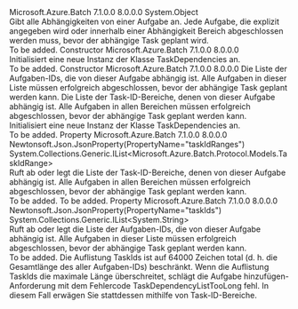 <Type Name="TaskDependencies" FullName="Microsoft.Azure.Batch.Protocol.Models.TaskDependencies">
  <TypeSignature Language="C#" Value="public class TaskDependencies" />
  <TypeSignature Language="ILAsm" Value=".class public auto ansi beforefieldinit TaskDependencies extends System.Object" />
  <TypeSignature Language="DocId" Value="T:Microsoft.Azure.Batch.Protocol.Models.TaskDependencies" />
  <TypeSignature Language="VB.NET" Value="Public Class TaskDependencies" />
  <TypeSignature Language="F#" Value="type TaskDependencies = class" />
  <AssemblyInfo>
    <AssemblyName>Microsoft.Azure.Batch</AssemblyName>
    <AssemblyVersion>7.1.0.0</AssemblyVersion>
    <AssemblyVersion>8.0.0.0</AssemblyVersion>
  </AssemblyInfo>
  <Base>
    <BaseTypeName>System.Object</BaseTypeName>
  </Base>
  <Interfaces />
  <Docs>
    <summary>
            Gibt alle Abhängigkeiten von einer Aufgabe an. Jede Aufgabe, die explizit angegeben wird oder innerhalb einer Abhängigkeit Bereich abgeschlossen werden muss, bevor der abhängige Task geplant wird.
            </summary>
    <remarks>To be added.</remarks>
  </Docs>
  <Members>
    <Member MemberName=".ctor">
      <MemberSignature Language="C#" Value="public TaskDependencies ();" />
      <MemberSignature Language="ILAsm" Value=".method public hidebysig specialname rtspecialname instance void .ctor() cil managed" />
      <MemberSignature Language="DocId" Value="M:Microsoft.Azure.Batch.Protocol.Models.TaskDependencies.#ctor" />
      <MemberSignature Language="VB.NET" Value="Public Sub New ()" />
      <MemberType>Constructor</MemberType>
      <AssemblyInfo>
        <AssemblyName>Microsoft.Azure.Batch</AssemblyName>
        <AssemblyVersion>7.1.0.0</AssemblyVersion>
        <AssemblyVersion>8.0.0.0</AssemblyVersion>
      </AssemblyInfo>
      <Parameters />
      <Docs>
        <summary>
            Initialisiert eine neue Instanz der Klasse TaskDependencies an.
            </summary>
        <remarks>To be added.</remarks>
      </Docs>
    </Member>
    <Member MemberName=".ctor">
      <MemberSignature Language="C#" Value="public TaskDependencies (System.Collections.Generic.IList&lt;string&gt; taskIds = null, System.Collections.Generic.IList&lt;Microsoft.Azure.Batch.Protocol.Models.TaskIdRange&gt; taskIdRanges = null);" />
      <MemberSignature Language="ILAsm" Value=".method public hidebysig specialname rtspecialname instance void .ctor(class System.Collections.Generic.IList`1&lt;string&gt; taskIds, class System.Collections.Generic.IList`1&lt;class Microsoft.Azure.Batch.Protocol.Models.TaskIdRange&gt; taskIdRanges) cil managed" />
      <MemberSignature Language="DocId" Value="M:Microsoft.Azure.Batch.Protocol.Models.TaskDependencies.#ctor(System.Collections.Generic.IList{System.String},System.Collections.Generic.IList{Microsoft.Azure.Batch.Protocol.Models.TaskIdRange})" />
      <MemberSignature Language="VB.NET" Value="Public Sub New (Optional taskIds As IList(Of String) = null, Optional taskIdRanges As IList(Of TaskIdRange) = null)" />
      <MemberSignature Language="F#" Value="new Microsoft.Azure.Batch.Protocol.Models.TaskDependencies : System.Collections.Generic.IList&lt;string&gt; * System.Collections.Generic.IList&lt;Microsoft.Azure.Batch.Protocol.Models.TaskIdRange&gt; -&gt; Microsoft.Azure.Batch.Protocol.Models.TaskDependencies" Usage="new Microsoft.Azure.Batch.Protocol.Models.TaskDependencies (taskIds, taskIdRanges)" />
      <MemberType>Constructor</MemberType>
      <AssemblyInfo>
        <AssemblyName>Microsoft.Azure.Batch</AssemblyName>
        <AssemblyVersion>7.1.0.0</AssemblyVersion>
        <AssemblyVersion>8.0.0.0</AssemblyVersion>
      </AssemblyInfo>
      <Parameters>
        <Parameter Name="taskIds" Type="System.Collections.Generic.IList&lt;System.String&gt;" />
        <Parameter Name="taskIdRanges" Type="System.Collections.Generic.IList&lt;Microsoft.Azure.Batch.Protocol.Models.TaskIdRange&gt;" />
      </Parameters>
      <Docs>
        <param name="taskIds">Die Liste der Aufgaben-IDs, die von dieser Aufgabe abhängig ist. Alle Aufgaben in dieser Liste müssen erfolgreich abgeschlossen, bevor der abhängige Task geplant werden kann.</param>
        <param name="taskIdRanges">Die Liste der Task-ID-Bereiche, denen von dieser Aufgabe abhängig ist. Alle Aufgaben in allen Bereichen müssen erfolgreich abgeschlossen, bevor der abhängige Task geplant werden kann.</param>
        <summary>
            Initialisiert eine neue Instanz der Klasse TaskDependencies an.
            </summary>
        <remarks>To be added.</remarks>
      </Docs>
    </Member>
    <Member MemberName="TaskIdRanges">
      <MemberSignature Language="C#" Value="public System.Collections.Generic.IList&lt;Microsoft.Azure.Batch.Protocol.Models.TaskIdRange&gt; TaskIdRanges { get; set; }" />
      <MemberSignature Language="ILAsm" Value=".property instance class System.Collections.Generic.IList`1&lt;class Microsoft.Azure.Batch.Protocol.Models.TaskIdRange&gt; TaskIdRanges" />
      <MemberSignature Language="DocId" Value="P:Microsoft.Azure.Batch.Protocol.Models.TaskDependencies.TaskIdRanges" />
      <MemberSignature Language="VB.NET" Value="Public Property TaskIdRanges As IList(Of TaskIdRange)" />
      <MemberSignature Language="F#" Value="member this.TaskIdRanges : System.Collections.Generic.IList&lt;Microsoft.Azure.Batch.Protocol.Models.TaskIdRange&gt; with get, set" Usage="Microsoft.Azure.Batch.Protocol.Models.TaskDependencies.TaskIdRanges" />
      <MemberType>Property</MemberType>
      <AssemblyInfo>
        <AssemblyName>Microsoft.Azure.Batch</AssemblyName>
        <AssemblyVersion>7.1.0.0</AssemblyVersion>
        <AssemblyVersion>8.0.0.0</AssemblyVersion>
      </AssemblyInfo>
      <Attributes>
        <Attribute>
          <AttributeName>Newtonsoft.Json.JsonProperty(PropertyName="taskIdRanges")</AttributeName>
        </Attribute>
      </Attributes>
      <ReturnValue>
        <ReturnType>System.Collections.Generic.IList&lt;Microsoft.Azure.Batch.Protocol.Models.TaskIdRange&gt;</ReturnType>
      </ReturnValue>
      <Docs>
        <summary>
            Ruft ab oder legt die Liste der Task-ID-Bereiche, denen von dieser Aufgabe abhängig ist.
            Alle Aufgaben in allen Bereichen müssen erfolgreich abgeschlossen, bevor der abhängige Task geplant werden kann.
            </summary>
        <value>To be added.</value>
        <remarks>To be added.</remarks>
      </Docs>
    </Member>
    <Member MemberName="TaskIds">
      <MemberSignature Language="C#" Value="public System.Collections.Generic.IList&lt;string&gt; TaskIds { get; set; }" />
      <MemberSignature Language="ILAsm" Value=".property instance class System.Collections.Generic.IList`1&lt;string&gt; TaskIds" />
      <MemberSignature Language="DocId" Value="P:Microsoft.Azure.Batch.Protocol.Models.TaskDependencies.TaskIds" />
      <MemberSignature Language="VB.NET" Value="Public Property TaskIds As IList(Of String)" />
      <MemberSignature Language="F#" Value="member this.TaskIds : System.Collections.Generic.IList&lt;string&gt; with get, set" Usage="Microsoft.Azure.Batch.Protocol.Models.TaskDependencies.TaskIds" />
      <MemberType>Property</MemberType>
      <AssemblyInfo>
        <AssemblyName>Microsoft.Azure.Batch</AssemblyName>
        <AssemblyVersion>7.1.0.0</AssemblyVersion>
        <AssemblyVersion>8.0.0.0</AssemblyVersion>
      </AssemblyInfo>
      <Attributes>
        <Attribute>
          <AttributeName>Newtonsoft.Json.JsonProperty(PropertyName="taskIds")</AttributeName>
        </Attribute>
      </Attributes>
      <ReturnValue>
        <ReturnType>System.Collections.Generic.IList&lt;System.String&gt;</ReturnType>
      </ReturnValue>
      <Docs>
        <summary>
            Ruft ab oder legt die Liste der Aufgaben-IDs, die von dieser Aufgabe abhängig ist. Alle Aufgaben in dieser Liste müssen erfolgreich abgeschlossen, bevor der abhängige Task geplant werden kann.
            </summary>
        <value>To be added.</value>
        <remarks>
            Die Auflistung TaskIds ist auf 64000 Zeichen total (d. h. die Gesamtlänge des aller Aufgaben-IDs) beschränkt. Wenn die Auflistung TaskIds die maximale Länge überschreitet, schlägt die Aufgabe hinzufügen-Anforderung mit dem Fehlercode TaskDependencyListTooLong fehl. In diesem Fall erwägen Sie stattdessen mithilfe von Task-ID-Bereiche.
            </remarks>
      </Docs>
    </Member>
  </Members>
</Type>
